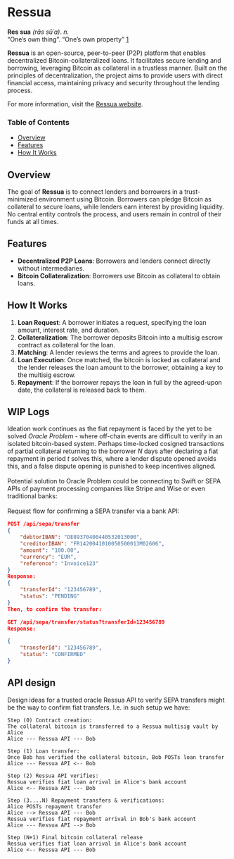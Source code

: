 # Ressua 
**Res sua** *(rās sū´a)*. *n.*  
“One’s own thing”. “One’s own property” [1]

**Ressua** is an open-source, peer-to-peer (P2P) platform that enables decentralized Bitcoin-collateralized loans. It facilitates secure lending and borrowing, leveraging Bitcoin as collateral in a trustless manner. Built on the principles of decentralization, the project aims to provide users with direct financial access, maintaining privacy and security throughout the lending process.

For more information, visit the [Ressua website](https://www.ressua.com).

### Table of Contents

- [Overview](#overview)
- [Features](#features)
- [How It Works](#how-it-works)

## Overview

The goal of **Ressua** is to connect lenders and borrowers in a trust-minimized environment using Bitcoin. Borrowers can pledge Bitcoin as collateral to secure loans, while lenders earn interest by providing liquidity. No central entity controls the process, and users remain in control of their funds at all times.

## Features

- **Decentralized P2P Loans**: Borrowers and lenders connect directly without intermediaries.
- **Bitcoin Collateralization**: Borrowers use Bitcoin as collateral to obtain loans.

## How It Works

1. **Loan Request**: A borrower initiates a request, specifying the loan amount, interest rate, and duration.
2. **Collateralization**: The borrower deposits Bitcoin into a multisig escrow contract as collateral for the loan.
3. **Matching**: A lender reviews the terms and agrees to provide the loan.
4. **Loan Execution**: Once matched, the bitcoin is locked as collateral and the lender releases the loan amount to the borrower, obtaining a key to the multisig escrow.
5. **Repayment**:
If the borrower repays the loan in full by the agreed-upon date, the collateral is released back to them.

## WIP Logs
Ideation work continues as the fiat repayment is faced by the yet to be solved *Oracle Problem* - where off-chain events are difficult to verify in an isolated bitcoin-based system. Perhaps time-locked cosigned transactions of partial collateral returning to the borrower *N* days after declaring a fiat repayment in period *t* solves this, where a lender dispute opened avoids this, and a false dispute opening is punished to keep incentives aligned.   
\
Potential solution to Oracle Problem could be connecting to Swift or SEPA APIs of payment processing companies like Stripe and Wise or even traditional banks:
\
\
Request flow for confirming a SEPA transfer via a bank API:
```json
POST /api/sepa/transfer
{
    "debtorIBAN": "DE89370400440532013000",
    "creditorIBAN": "FR1420041010050500013M02606",
    "amount": "100.00",
    "currency": "EUR",
    "reference": "Invoice123"
}
Response:
{
    "transferId": "123456789",
    "status": "PENDING"
}
Then, to confirm the transfer:

GET /api/sepa/transfer/status?transferId=123456789
Response:

{
    "transferId": "123456789",
    "status": "CONFIRMED"
}
```

## API design 
Design ideas for a trusted oracle Ressua API to verify SEPA transfers might be the way to confirm fiat transfers.
I.e. in such setup we have: 
```
Step (0) Contract creation:
The collateral bitcoin is transferred to a Ressua multisig vault by Alice 
Alice --- Ressua API --- Bob 
```
```
Step (1) Loan transfer:
Once Bob has verified the collateral bitcoin, Bob POSTs loan transfer
Alice --- Ressua API <-- Bob 
```
```
Step (2) Ressua API verifies:
Ressua verifies fiat loan arrival in Alice's bank account 
Alice <-- Ressua API --- Bob 
```
```
Step (3....N) Repayment transfers & verifications:
Alice POSTs repayment transfer
Alice --> Ressua API --- Bob
Ressua verifies fiat repayment arrival in Bob's bank account 
Alice --- Ressua API --> Bob 
```
```
Step (N+1) Final bitcoin collateral release
Ressua verifies fiat loan arrival in Alice's bank account 
Alice <-- Ressua API --- Bob 
```


[1]: https://www.oxfordreference.com/display/10.1093/acref/9780195369380.001.0001/acref-9780195369380-e-1846 "Oxford Reference"